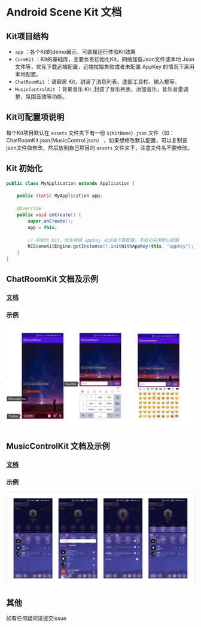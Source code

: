 # Android Scene Kit 文档

## Kit项目结构

- `app` ：各个Kit的demo展示，可直接运行体验Kit效果
- `CoreKit` ：Kit的基础库，主要负责初始化Kit，网络加载Json文件或本地 Json 文件等，优先下载远端配置，远端拉取失败或者未配置 AppKey 的情况下采用本地配置。
- `ChatRoomKit` ：语聊房 Kit，封装了消息列表、底部工具栏、输入框等。
- `MusicControlKit` ：背景音乐 Kit ,封装了音乐列表，添加音乐，音乐音量调整，氛围音效等功能。

## Kit可配置项说明

每个Kit项目默认在 `assets` 文件夹下有一份 `${KitName}.json` 文件（如：ChatRoomKit.json/MusicControl.json）
，如果想修改默认配置，可以复制该json文件做修改，然后放到自己项目的 `assets` 文件夹下，注意文件名不要修改。

## Kit 初始化

```java
public class MyApplication extends Application {

    public static MyApplication app;

    @Override
    public void onCreate() {
        super.onCreate();
        app = this;

        // 初始化 Kit，优先根据 appkey 从远端下载配置，不成功采用默认配置
        RCSceneKitEngine.getInstance().initWithAppKey(this, "appkey");
    }
}
```

## ChatRoomKit 文档及示例

### [文档](./ChatRoomKit/README.md)

### 示例

![alt(height=300)](./imgs/pic_1.jpeg)

## MusicControlKit 文档及示例

### [文档](./MusicControlKit/README.md)

### 示例

![alt(height=300)](./imgs/pic_2.png)

## 其他

如有任何疑问请提交issue

